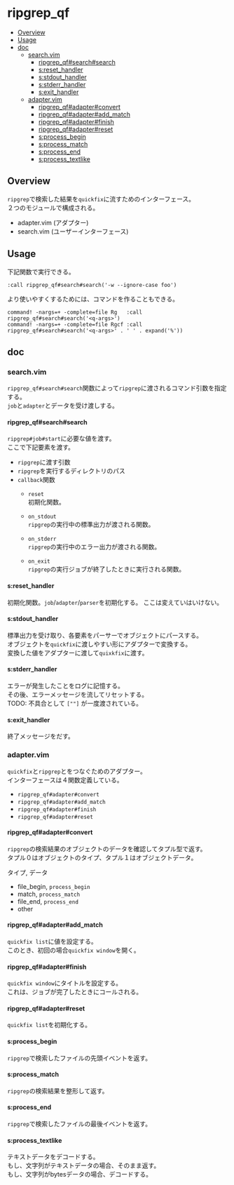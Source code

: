 # ripgrep_qf

<!-- mtoc start {{{ -->

* [Overview](#overview)
* [Usage](#usage)
* [doc](#doc)
  * [search.vim](#searchvim)
    * [ripgrep_qf#search#search](#ripgrep_qfsearchsearch)
    * [s:reset_handler](#sreset_handler)
    * [s:stdout_handler](#sstdout_handler)
    * [s:stderr_handler](#sstderr_handler)
    * [s:exit_handler](#sexit_handler)
  * [adapter.vim](#adaptervim)
    * [ripgrep_qf#adapter#convert](#ripgrep_qfadapterconvert)
    * [ripgrep_qf#adapter#add_match](#ripgrep_qfadapteradd_match)
    * [ripgrep_qf#adapter#finish](#ripgrep_qfadapterfinish)
    * [ripgrep_qf#adapter#reset](#ripgrep_qfadapterreset)
    * [s:process_begin](#sprocess_begin)
    * [s:process_match](#sprocess_match)
    * [s:process_end](#sprocess_end)
    * [s:process_textlike](#sprocess_textlike)

<!-- }}} mtoc end -->


## Overview

`ripgrep`で検索した結果を`quickfix`に流すためのインターフェース。  
２つのモジュールで構成される。  
- adapter.vim (アダプター)
- search.vim (ユーザーインターフェース)


## Usage

下記関数で実行できる。  
```vim
:call ripgrep_qf#search#search('-w --ignore-case foo')
```

より使いやすくするためには、コマンドを作ることもできる。  
```vim
command! -nargs=+ -complete=file Rg   :call ripgrep_qf#search#search('<q-args>')
command! -nargs=+ -complete=file Rgcf :call ripgrep_qf#search#search('<q-args>' . ' ' . expand('%'))
```


## doc

### search.vim

`ripgrep_qf#search#search`関数によって`ripgrep`に渡されるコマンド引数を指定する。  
`job`と`adapter`とデータを受け渡しする。  


#### ripgrep_qf#search#search

`ripgrep#job#start`に必要な値を渡す。  
ここで下記要素を渡す。  
- `ripgrep`に渡す引数
- `ripgrep`を実行するディレクトリのパス
- `callback`関数
  - `reset`  
    初期化関数。  

  - `on_stdout`  
    `ripgrep`の実行中の標準出力が渡される関数。  

  - `on_stderr`  
    `ripgrep`の実行中のエラー出力が渡される関数。  

  - `on_exit`  
    `ripgrep`の実行ジョブが終了したときに実行される関数。  

#### s:reset_handler

初期化関数。`job`/`adapter`/`parser`を初期化する。
ここは変えていはいけない。

#### s:stdout_handler

標準出力を受け取り、各要素をパーサーでオブジェクトにパースする。  
オブジェクトを`quickfix`に渡しやすい形にアダプターで変換する。  
変換した値をアダプターに渡して`quixkfix`に渡す。  


#### s:stderr_handler

エラーが発生したことをログに記憶する。  
その後、エラーメッセージを流してリセットする。  
TODO: 不具合として `[""]` が一度渡されている。  


#### s:exit_handler

終了メッセージをだす。


### adapter.vim

`quickfix`と`ripgrep`とをつなぐためのアダプター。  
インターフェースは４関数定義している。  
- `ripgrep_qf#adapter#convert`  
- `ripgrep_qf#adapter#add_match`  
- `ripgrep_qf#adapter#finish`  
- `ripgrep_qf#adapter#reset`  


#### ripgrep_qf#adapter#convert

`ripgrep`の検索結果のオブジェクトのデータを確認してタプル型で返す。  
タプル０はオブジェクトのタイプ、タプル１はオブジェクトデータ。  

タイプ, データ  
- file_begin, `process_begin`
- match, `process_match`
- file_end, `process_end`
- other


#### ripgrep_qf#adapter#add_match

`quickfix list`に値を設定する。  
このとき、初回の場合`quickfix window`を開く。  


#### ripgrep_qf#adapter#finish

`quickfix window`にタイトルを設定する。  
これは、ジョブが完了したときにコールされる。  


#### ripgrep_qf#adapter#reset

`quickfix list`を初期化する。  


#### s:process_begin

`ripgrep`で検索したファイルの先頭イベントを返す。


#### s:process_match

`ripgrep`の検索結果を整形して返す。


#### s:process_end

`ripgrep`で検索したファイルの最後イベントを返す。


#### s:process_textlike

テキストデータをデコードする。  
もし、文字列がテキストデータの場合、そのまま返す。  
もし、文字列がbytesデータの場合、デコードする。  


